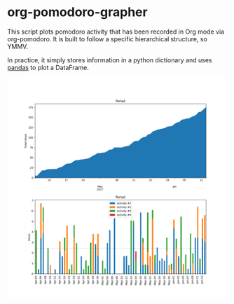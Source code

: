 # org-pomodoro-grapher

This script plots pomodoro activity that has been recorded in Org mode via org-pomodoro. It is built to follow a specific hierarchical structure, so YMMV.

In practice, it simply stores information in a python dictionary and uses [pandas](http://pandas.pydata.org/) to plot a DataFrame.

![image](plot-example.png)